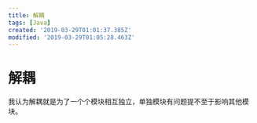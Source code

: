 ```yaml
---
title: 解耦
tags: [Java]
created: '2019-03-29T01:01:37.385Z'
modified: '2019-03-29T01:05:28.463Z'
---
```


# 解耦
我认为解耦就是为了一个个模块相互独立，单独模块有问题提不至于影响其他模块。

